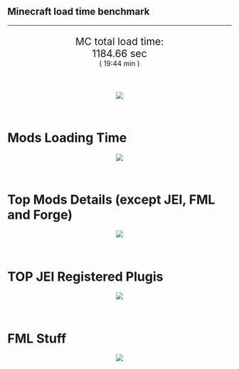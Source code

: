 ## Minecraft load time benchmark


---

<p align="center" style="font-size:160%;">
MC total load time:<br>
1184.66 sec
<br>
<sup><sub>(
19:44 min
)</sub></sup>
</p>

<br>


<p align="center">
<img src="https://quickchart.io/chart?w=400&h=30&c={%20type:%20'horizontalBar',%20data:%20{%20datasets:%20[%20{label:%20'MODS:',%20data:%20[627.29]},%20{label:%20'FML%20stuff:',%20data:%20[557.36]}%20]%20},%20options:%20{%20scales:%20{%20xAxes:%20[{display:%20false,stacked:%20true}],%20yAxes:%20[{display:%20false,stacked:%20true}],%20},%20elements:%20{rectangle:%20{borderWidth:%202}},%20legend:%20{display:%20false,},%20plugins:%20{datalabels:%20{color:%20'white',formatter:%20(value,%20context)%20=>%20[context.dataset.label,%20value].join('%20')%20}}%20}%20}"/>
</p>

<br>

# Mods Loading Time
<p align="center">
<img src="https://quickchart.io/chart?w=400&h=300&c={%20type:%20'outlabeledPie',%20options:%20{%20cutoutPercentage:%2025,%20plugins:%20{%20legend:%20!1,%20outlabels:%20{%20stretch:%205,%20padding:%201,%20text:%20(v,i)=>[%20v.labels[v.dataIndex],'%20',%20(v.percent*1000|0)/10,%20String.fromCharCode(37)].join('')%20}%20}%20},%20data:%20{...%20`%20436e17%2044.24s%20Had%20Enough%20Items;%203C6315%2042.94s%20Had%20Enough%20Items%20(Plugins);%209e2174%205.47s%20Tinkers'%20Construct;%208E1E68%2058.01s%20Tinkers'%20Construct%20(Oredict%20Melting);%205161a8%2023.58s%20CraftTweaker2;%208f3087%2021.30s%20Forge%20Mod%20Loader;%208f3041%2019.63s%20Tech%20Reborn;%20813e81%2016.54s%20OpenComputers;%20516fa8%2015.49s%20Ender%20IO;%208c2ccd%2014.31s%20Immersive%20Engineering;%209d2ccd%2012.08s%20Immersive%20Intelligence;%203e6c81%2011.31s%20Solar%20Flux%20Reborn;%20cd922c%2010.72s%20NuclearCraft;%208f304e%2010.60s%20Astral%20Sorcery;%20213664%208.91s%20Forestry;%20813e4d%208.67s%20GroovyScript;%207c813e%206.92s%20Thaumcraft;%20436e17%206.57s%20Integrated%20Dynamics;%202caacd%206.43s%20PneumaticCraft:%20Repressurized;%208451a8%205.75s%20LibrarianLib%20Stage%202;%20176e43%205.35s%20Thaumic%20Additions:%20Reconstructed;%20216364%205.32s%20Xaero's%20Minimap;%20444444%20179.32s%2083%20Other%20mods;%20333333%2078.95s%20218%20'Fast'%20mods%20(load%201.0s%20-%200.1s);%20222222%208.90s%20224%20'Instant'%20mods%20(load%20%3C%200.1s)%20`%20.split(';').reduce((a,%20l)%20=>%20{%20l.match(/(\w{6})%20*(\d*\.\d*)s%20(.*)/)%20.slice(1).map((a,%20i)%20=>%20[[String.fromCharCode(35),a].join(''),%20parseFloat(a),%20a][i])%20.forEach((s,%20i)%20=>%20[a.datasets[0].backgroundColor,%20a.datasets[0].data,%20a.labels][i].push(s)%20);%20return%20a%20},%20{%20labels:%20[],%20datasets:%20[{%20backgroundColor:%20[],%20data:%20[],%20borderColor:%20'rgba(22,22,22,0.3)',%20borderWidth:%201%20}]%20})%20}%20}"/>
</p>

<br>

# Top Mods Details (except JEI, FML and Forge)
<p align="center">
<img src="https://quickchart.io/chart?w=400&h=450&c={%20options:%20{%20scales:%20{%20xAxes:%20[{stacked:%20true}],%20yAxes:%20[{stacked:%20true}],%20},%20plugins:%20{%20datalabels:%20{%20anchor:%20'end',%20align:%20'top',%20color:%20'white',%20backgroundColor:%20'rgba(46,%20140,%20171,%200.6)',%20borderColor:%20'rgba(41,%20168,%20194,%201.0)',%20borderWidth:%200.5,%20borderRadius:%203,%20padding:%200,%20font:%20{size:10},%20formatter:%20(v,ctx)%20=>%20ctx.datasetIndex!=ctx.chart.data.datasets.length-1%20?%20null%20:%20[((ctx.chart.data.datasets.reduce((a,b)=>a-%20-b.data[ctx.dataIndex],0)*10)|0)/10,'s'].join('')%20},%20colorschemes:%20{%20scheme:%20'office.Damask6'%20}%20}%20},%20type:%20'bar',%20data:%20{...(()%20=>%20{%20let%20a%20=%20{%20labels:%20[],%20datasets:%20[]%20};%20`%201:%20Construction;%202:%20Loading%20Resources;%203:%20PreInitialization;%204:%20Initialization;%205:%20InterModComms$IMC;%206:%20PostInitialization;%207:%20LoadComplete;%208:%20ModIdMapping%20`%20.split(';')%20.map(l%20=>%20l.match(/\d:%20(.*)/).slice(1))%20.forEach(([name])%20=>%20a.datasets.push({%20label:%20name,%20data:%20[]%20}));%20`%201%202%203%204%205%206%207%208%20;%20Tinkers'%20Construct%20|%201.72|%200.01|%200.24|%200.13|%200.00|%2061.38|%200.00|%200.00;%20CraftTweaker2%20|%201.28|%200.00|%2017.79|%200.01|%200.00|%204.50|%200.00|%200.00;%20Tech%20Reborn%20|%200.18|%200.01|%2016.59|%200.65|%200.00|%202.20|%200.00|%200.00;%20OpenComputers%20|%200.27|%200.03|%2011.91|%204.04|%200.30|%200.00|%200.00|%200.00;%20Ender%20IO%20|%203.16|%200.01|%204.93|%200.77|%204.42|%201.20|%200.00|%201.01;%20Immersive%20Engineering%20|%201.32|%200.01|%201.45|%201.38|%200.00|%2010.15|%200.00|%200.00;%20Immersive%20Intelligence%20|%203.00|%200.02|%203.59|%201.06|%200.00|%204.42|%200.00|%200.00;%20Solar%20Flux%20Reborn%20|%200.12|%200.00|%201.06|%200.06|%200.00|%2010.07|%200.00|%200.00;%20NuclearCraft%20|%201.58|%200.02|%207.87|%200.66|%200.00|%200.48|%200.00|%200.12;%20Astral%20Sorcery%20|%200.53|%200.01|%206.81|%202.21|%200.00|%201.05|%200.00|%200.00;%20Forestry%20|%200.82|%200.02|%206.23|%201.48|%200.01|%200.36|%200.00|%200.00;%20GroovyScript%20|%203.03|%200.02|%200.00|%200.02|%200.00|%205.60|%200.00|%200.00%20`%20.split(';').slice(1)%20.map(l%20=>%20l.split('|').map(s%20=>%20s.trim()))%20.forEach(([name,%20...arr],%20i)%20=>%20{%20a.labels.push(name);%20arr.forEach((v,%20j)%20=>%20a.datasets[j].data[i]%20=%20v)%20});%20return%20a%20})()}%20}"/>
</p>

<br>

# TOP JEI Registered Plugis
<p align="center">
<img src="https://quickchart.io/chart?w=700&c={%20options:%20{%20elements:%20{%20rectangle:%20{%20borderWidth:%201%20}%20},%20legend:%20false%20},%20type:%20'horizontalBar',%20data:%20{...(()%20=>%20{%20let%20a%20=%20{%20labels:%20[],%20datasets:%20[{%20backgroundColor:%20'rgba(0,%2099,%20132,%200.5)',%20borderColor:%20'rgb(0,%2099,%20132)',%20data:%20[]%20}]%20};%20`%2011.81:%20cofh.thermalexpansion.plugins.jei.JEIPluginTE;%204.78:%20li.cil.oc.integration.jei.ModPluginOpenComputers;%203.15:%20crazypants.enderio.machines.integration.jei.MachinesPlugin;%202.52:%20forestry.factory.recipes.jei.FactoryJeiPlugin;%202.39:%20com.cleanroommc.multiblocked.jei.JeiPlugin;%202.07:%20com.rwtema.extrautils2.crafting.jei.XUJEIPlugin;%201.77:%20com.github.sokyranthedragon.mia.integrations.jer.JeiJerIntegration$1;%201.57:%20mezz.jei.plugins.vanilla.VanillaPlugin;%201.40:%20jeresources.jei.JEIConfig;%200.89:%20com.buuz135.industrial.jei.JEICustomPlugin;%200.89:%20nc.integration.jei.NCJEI;%200.88:%20com.buuz135.thaumicjei.ThaumcraftJEIPlugin;%200.69:%20sblectric.lightningcraft.integration.jei.JEIPlugin;%200.58:%20crazypants.enderio.base.integration.jei.JeiPlugin;%200.52:%20mctmods.smelteryio.library.util.jei.JEI;%207.04:%20Other%20139%20Plugins%20`%20.split(';')%20.map(l%20=>%20l.split(':'))%20.forEach(([time,%20name])%20=>%20{%20a.labels.push(name);%20a.datasets[0].data.push(time)%20})%20;%20return%20a%20})()%20}%20}"/>
</p>

<br>

# FML Stuff
<p align="center">
<img src="https://quickchart.io/chart?w=500&h=400&c={%20options:%20{%20rotation:%20Math.PI,%20cutoutPercentage:%2055,%20plugins:%20{%20legend:%20!1,%20outlabels:%20{%20stretch:%205,%20padding:%201,%20text:%20(v)=>v.labels%20},%20doughnutlabel:%20{%20labels:%20[%20{%20text:%20'FML%20stuff:',%20color:%20'rgba(128,%20128,%20128,%200.5)',%20font:%20{size:%2018}%20},%20{%20text:%20[557.36,'s'].join(''),%20color:%20'rgba(128,%20128,%20128,%201)',%20font:%20{size:%2022}%20}%20]%20},%20}%20},%20type:%20'outlabeledPie',%20data:%20{...(()%20=>%20{%20let%20a%20=%20{%20labels:%20[],%20datasets:%20[{%20backgroundColor:%20[],%20data:%20[],%20borderColor:%20'rgba(22,22,22,0.3)',%20borderWidth:%202%20}]%20};%20`%20993A00%2014.85s%20Loading%20sounds;%20994400%2014.94s%20Loading%20Resource%20-%20SoundHandler;%20994F00%20128.44s%20ModelLoader:%20blocks;%20995900%2034.44s%20ModelLoader:%20items;%20996300%2018.36s%20ModelLoader:%20baking;%20996D00%203.90s%20Applying%20remove%20recipe%20actions;%20997700%200.03s%20Applying%20remove%20furnace%20recipe%20actions;%20998200%200.51s%20Indexing%20ingredients;%20998C00%205.09s%20Indexing%20ingredients;%20444444%20336.82s%20Other%20`%20.split(';')%20.map(l%20=>%20l.match(/(\w{6})%20*(\d*\.\d*)s%20(.*)/))%20.forEach(([,%20col,%20time,%20name])%20=>%20{%20a.labels.push([name,%20'%20',%20time,%20's'].join(''));%20a.datasets[0].data.push(parseFloat(time));%20a.datasets[0].backgroundColor.push([String.fromCharCode(35),%20col].join(''))%20})%20;%20return%20a%20})()}%20}"/>
</p>

<br>
